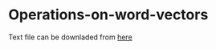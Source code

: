 # Operations-on-word-vectors

Text file can be downladed from [here](https://hub.coursera-notebooks.org/user/fvyyerhfkuanasvmjfoihk/files/Week%202/Word%20Vector%20Representation/data/glove.6B.50d.txt?download=1)


